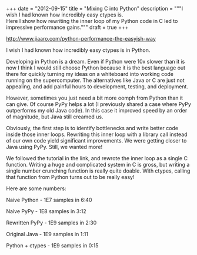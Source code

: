 +++
date = "2012-09-15"
title = "Mixing C into Python"
description = """I wish I had known how incredibly easy ctypes is. \
Here I show how rewriting the inner loop of my Python code in C led to \
impressive performance gains."""
draft = true
+++

http://www.jiaaro.com/python-performance-the-easyish-way

I wish I had known how incredibly easy ctypes is in Python.

Developing in Python is a dream. Even if Python were 10x slower than it is now
I think I would still choose Python because it is the best language out there
for quickly turning my ideas on a whiteboard into working code running on the
supercomputer. The alternatives like Java or C are just not appealing, and add
painful hours to development, testing, and deployment.

However, sometimes you just need a bit more oomph from Python than it can give.
Of course PyPy helps a lot (I previously shared a case where PyPy outperforms
my old Java code). In this case it improved speed by an order of magnitude, but
Java still creamed us.

Obviously, the first step is to identify bottlenecks and write better code
inside those inner loops. Rewriting this inner loop with a library call instead
of our own code yield significant improvements. We were getting closer to Java
using PyPy. Still, we wanted more!

We followed the tutorial in the link, and rewrote the inner loop as a single C
function. Writing a huge and complicated system in C is gross, but writing a
single number crunching function is really quite doable. With ctypes, calling
that function from Python turns out to be really easy!

Here are some numbers:

Naive Python - 1E7 samples in 6:40

Naive PyPy   - 1E8 samples in 3:12

Rewritten PyPy - 1E9 samples in 2:30

Original Java - 1E9 samples in 1:11

Python + ctypes - 1E9 samples in 0:15
